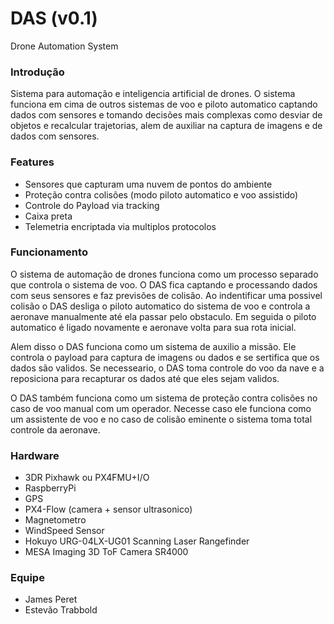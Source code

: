 # DAS (v0.1)

Drone Automation System

### Introdução

Sistema para automação e inteligencia artificial de drones. O sistema funciona em cima de outros sistemas de voo e piloto automatico captando dados com sensores e tomando decisões mais complexas como desviar de objetos e recalcular trajetorias, alem de auxiliar na captura de imagens e de dados com sensores. 

### Features

* Sensores que capturam uma nuvem de pontos do ambiente
* Proteção contra colisões (modo piloto automatico e voo assistido)
* Controle do Payload via tracking
* Caixa preta
* Telemetria encriptada via multiplos protocolos


### Funcionamento

O sistema de automação de drones funciona como um processo separado que controla o sistema de voo. O DAS fica captando e processando dados com seus sensores e faz previsões de colisão. Ao indentificar uma possivel colisão o DAS desliga o piloto automatico do sistema de voo e controla a aeronave manualmente até ela passar pelo obstaculo. Em seguida o piloto automatico é ligado novamente e aeronave volta para sua rota inicial.

Alem disso o DAS funciona como um sistema de auxilio a missão. Ele controla o payload para captura de imagens ou dados e se sertifica que os dados são validos. Se necesseario, o DAS toma controle do voo da nave e a reposiciona para recapturar os dados até que eles sejam validos.

O DAS também funciona como um sistema de proteção contra colisões no caso de voo manual com um operador. Necesse caso ele funciona como um assistente de voo e no caso de colisão eminente o sistema toma total controle da aeronave.

### Hardware

- 3DR Pixhawk ou PX4FMU+I/O
- RaspberryPi
- GPS
- PX4-Flow (camera + sensor ultrasonico)
- Magnetometro
- WindSpeed Sensor
- Hokuyo URG-04LX-UG01 Scanning Laser Rangefinder
- MESA Imaging 3D ToF Camera SR4000

### Equipe

- James Peret
- Estevão Trabbold

